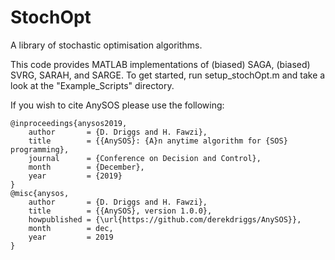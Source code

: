 # StochOpt
A library of stochastic optimisation algorithms.

This code provides MATLAB implementations of (biased) SAGA, (biased) SVRG, SARAH, and SARGE. To get started, run setup_stochOpt.m and take a look at the "Example_Scripts" directory.

If you wish to cite AnySOS please use the following:
```
@inproceedings{anysos2019,
    author       = {D. Driggs and H. Fawzi},
    title        = {{AnySOS}: {A}n anytime algorithm for {SOS} programming},
    journal      = {Conference on Decision and Control},
    month        = {December},
    year         = {2019}
}
@misc{anysos,
    author       = {D. Driggs and H. Fawzi},
    title        = {{AnySOS}, version 1.0.0},
    howpublished = {\url{https://github.com/derekdriggs/AnySOS}},
    month        = dec,
    year         = 2019
}
```
